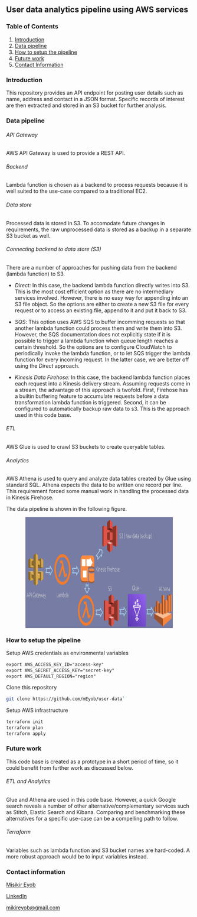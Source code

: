 ## User data analytics pipeline using AWS services

### Table of Contents
1. [Introduction](README.md#introduction)
1. [Data pipeline](README.md#data-pipeline)
1. [How to setup the pipeline](README.md#how-to-setup-the-pipeline)
1. [Future work](README.md#future-work)
1. [Contact Information](README.md#contact-information)


### Introduction
This repository provides an API endpoint for posting user details such as name, address and contact in a JSON format. Specific records of interest are then extracted and stored in an S3 bucket for further analysis.

### Data pipeline 

###### API Gateway
AWS API Gateway is used to provide a REST API.

###### Backend
Lambda function is chosen as a backend to process requests because it is well suited to the use-case compared to a traditional EC2. 

###### Data store
Processed data is stored in S3. To accomodate future changes in requirements, the raw unprocessed data is stored as a backup in a separate S3 bucket as well.
###### Connecting backend to data store (S3)
There are a number of approaches for pushing data from the backend (lambda function) to S3.

- *Direct:* In this case, the backend lambda function directly writes into S3. This is the most cost efficient option as there are no intermediary services involved. However, there is no easy way for appending into an S3 file object. So the options are either to create a new S3 file for every request or to access an existing file, append to it and put it back to S3.

- *SQS*: This option uses AWS SQS to buffer incomming requests so that another lambda function could process them and write them into S3. However, the SQS documentation does not explicitly state if it is possible to trigger a lambda function when queue length reaches a certain threshold. So the options are to configure CloudWatch to periodically invoke the lambda function, or to let SQS trigger the lambda function for every incoming request. In the latter case, we are better off using the *Direct* approach.

- *Kinesis Data Firehose:* In this case, the backend lambda function places each request into a Kinesis delivery stream. Assuming requests come in a stream, the advantage of this approach is twofold. First, Firehose has a builtin buffering feature to accumulate requests before a data transformation lambda function is triggered. Second, it can be configured to automatically backup raw data to s3. This is the approach used in this code base.

###### ETL

AWS Glue is used to crawl S3 buckets to create queryable tables. 

###### Analytics 

AWS Athena is used to query and analyze data tables created by Glue using standard SQL. Athena expects the data to be written one record per line. This requirement forced some manual work in handling the processed data in Kinesis Firehose.

The data pipeline is shown in the following figure.

<center><img src="img/pipeline.png" align="middle" style="width: 400px; height: 300px" /></center>

### How to setup the pipeline
Setup AWS credentials as environmental variables
```
export AWS_ACCESS_KEY_ID="access-key"
export AWS_SECRET_ACCESS_KEY="secret-key"
export AWS_DEFAULT_REGION="region"
```
Clone this repository

```bash
git clone https://github.com/mEyob/user-data`
```

Setup AWS infrastructure

```
terraform init
terraform plan
terraform apply
```

### Future work

This code base is created as a prototype in a short period of time, so it could benefit from further work as discussed below.

###### ETL and Analytics

Glue and Athena are used in this code base. However, a quick Google search reveals a number of other alternative/complementary services such as Stitch, Elastic Search and Kibana. Comparing and benchmarking these alternatives for a specific use-case can be a compelling path to follow.

###### Terraform 
Variables such as lambda function and S3 bucket names are hard-coded. A more robust approach would be to input variables instead.

### Contact information
[Misikir Eyob](https://meyob.github.io)

[LinkedIn](https://www.linkedin.com/in/misikir-eyob/)

mikireyob@gmail.com
